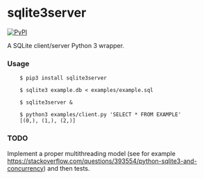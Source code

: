 # sqlite3server

[![PyPI](https://img.shields.io/pypi/v/sqlite3server.svg)](https://pypi.python.org/pypi/sqlite3server)

A SQLite client/server Python 3 wrapper.

### Usage

        $ pip3 install sqlite3server

        $ sqlite3 example.db < examples/example.sql

        $ sqlite3server &

        $ python3 examples/client.py 'SELECT * FROM EXAMPLE'
        [(0,), (1,), (2,)]

### TODO

Implement a proper multithreading model (see for example https://stackoverflow.com/questions/393554/python-sqlite3-and-concurrency) and then tests.
